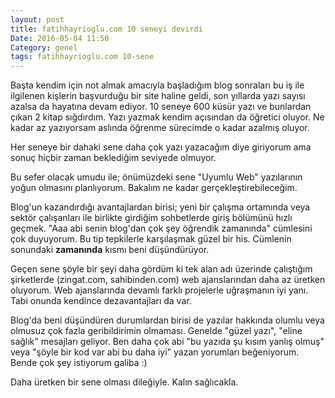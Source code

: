 ```yaml
---
layout: post
title: fatihhayrioglu.com 10 seneyi devirdi
Date: 2016-05-04 11:50
Category: genel
tags: fatihhayrioglu.com 10-sene
---
```


Başta kendim için not almak amacıyla başladığım blog sonraları bu iş ile ilgilenen kişlerin başvurduğu bir site haline geldi, son yıllarda yazı sayısı azalsa da hayatına devam ediyor. 10 seneye 600 küsür yazı ve bunlardan çıkan 2 kitap sığdırdım. Yazı yazmak kendim açısından da öğretici oluyor. Ne kadar az yazıyorsam aslında öğrenme sürecimde o kadar azalmış oluyor. 

Her seneye bir dahaki sene daha çok yazı yazacağım diye giriyorum ama sonuç hiçbir zaman beklediğim seviyede olmuyor.

Bu sefer olacak umudu ile; önümüzdeki sene "Uyumlu Web" yazılarının yoğun olmasını planlıyorum. Bakalım ne kadar gerçekleştirebileceğim.

Blog'un kazandırdığı avantajlardan birisi; yeni bir çalışma ortamında veya sektör çalışanları ile birlikte girdiğim sohbetlerde giriş bölümünü hızlı geçmek. "Aaa abi senin blog'dan çok şey öğrendik zamanında" cümlesini çok duyuyorum. Bu tip tepkilerle karşılaşmak güzel bir his. Cümlenin sonundaki **zamanında** kısmı beni düşündürüyor. 

Geçen sene şöyle bir şeyi daha gördüm ki tek alan adı üzerinde çalıştığım şirketlerde (zingat.com, sahibinden.com) web ajanslarından daha az üretken oluyorum. Web ajanslarında devamlı farklı projelerle uğraşmanın iyi yanı. Tabi onunda kendince dezavantajları da var.

Blog'da beni düşündüren durumlardan birisi de yazılar hakkında olumlu veya olmusuz çok fazla geribildirimin olmaması. Genelde "güzel yazı", "eline sağlık" mesajları geliyor. Ben daha çok abi "bu yazıda şu kısım yanlış olmuş" veya "şöyle bir kod var abi bu daha iyi" yazan yorumları beğeniyorum. Bende çok şey istiyorum galiba :)

Daha üretken bir sene olması dileğiyle.
Kalın sağlıcakla.